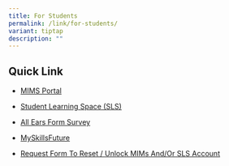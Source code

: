 ```yaml
---
title: For Students
permalink: /link/for-students/
variant: tiptap
description: ""
---
```

<h2><strong>Quick Link</strong></h2>
<ul data-tight="true" class="tight">
<li>
<p><a href="https://idp.mims.moe.gov.sg/nidp/app/login" rel="noopener nofollow" target="_blank">MIMS Portal</a>
<br>
</p>
</li>
<li>
<p><a href="https://vle.learning.moe.edu.sg/login" rel="noopener nofollow" target="_blank">Student Learning Space (SLS)</a>
<br>
</p>
</li>
<li>
<p><a href="https://allears.estl.edu.sg/" rel="noopener nofollow" target="_blank">All Ears Form Survey</a>
<br>
</p>
</li>
<li>
<p><a href="https://www.myskillsfuture.gov.sg/content/portal/en/index.html" rel="noopener nofollow" target="_blank">MySkillsFuture</a>
<br>
</p>
</li>
<li>
<p><a href="https://form.gov.sg/68665167a0c01e561d4e6081" rel="noopener nofollow" target="_blank">Request Form To Reset / Unlock MIMs And/Or SLS Account</a>
</p>
<p></p>
</li>
</ul>
<p></p>